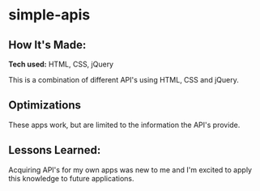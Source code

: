 # simple-apis

## How It's Made:

**Tech used:** HTML, CSS, jQuery

This is a combination of different API's using HTML, CSS and jQuery.

## Optimizations
These apps work, but are limited to the information the API's provide.

## Lessons Learned:

Acquiring API's for my own apps was new to me and I'm excited to apply this knowledge to future applications.
